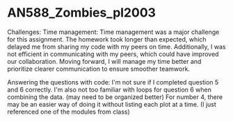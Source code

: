# AN588_Zombies_pl2003
Challenges: 
Time management: Time management was a major challenge for this assignment. The homework took longer than expected, which delayed me from sharing my code with my peers on time. Additionally, I was not efficient in communicating with my peers, which could have improved our collaboration. Moving forward, I will manage my time better and prioritize clearer communication to ensure smoother teamwork.

Answering the questions with code: I'm not sure if I completed question 5 and 6 correctly. I'm also not too familiar with loops for question 6 when combining the data. (may need to be organized better) For number 4, there may be an easier way of doing it without listing each plot at a time. (I just referenced one of the modules from class)
